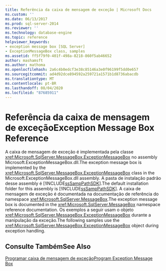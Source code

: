 ```yaml
---
title: Referência da caixa de mensagem de exceção | Microsoft Docs
ms.custom: ''
ms.date: 06/13/2017
ms.prod: sql-server-2014
ms.reviewer: ''
ms.technology: database-engine
ms.topic: reference
helpviewer_keywords:
- exception message box [SQL Server]
- ExceptionMessageBox class, samples
ms.assetid: ff5f79f0-401f-498a-8218-860f5ab46652
author: mashamsft
ms.author: mathoma
ms.openlocfilehash: 2a6c4b0edcf3e38c85146a3e0f96199f5dd0e657
ms.sourcegitcommit: ad4d92dce894592a259721a1571b1d8736abacdb
ms.translationtype: MT
ms.contentlocale: pt-BR
ms.lasthandoff: 08/04/2020
ms.locfileid: "87685911"
---
```

# <a name="exception-message-box-reference"></a><span data-ttu-id="8128b-102">Referência da caixa de mensagem de exceção</span><span class="sxs-lookup"><span data-stu-id="8128b-102">Exception Message Box Reference</span></span>
  <span data-ttu-id="8128b-103">A caixa de mensagem de exceção é implementada pela classe <xref:Microsoft.SqlServer.MessageBox.ExceptionMessageBox> no assembly Microsoft.ExceptionMessageBox.dll.</span><span class="sxs-lookup"><span data-stu-id="8128b-103">The exception message box is implemented by the <xref:Microsoft.SqlServer.MessageBox.ExceptionMessageBox> class in the Microsoft.ExceptionMessageBox.dll assembly.</span></span> <span data-ttu-id="8128b-104">A pasta de instalação padrão desse assembly é [!INCLUDE[ssSampPathSDK](../../includes/sssamppathsdk-md.md)].</span><span class="sxs-lookup"><span data-stu-id="8128b-104">The default installation folder for this assembly is [!INCLUDE[ssSampPathSDK](../../includes/sssamppathsdk-md.md)].</span></span> <span data-ttu-id="8128b-105">A caixa de mensagem de exceção é documentada na documentação de referência do namespace <xref:Microsoft.SqlServer.MessageBox>.</span><span class="sxs-lookup"><span data-stu-id="8128b-105">The exception message box is documented in the <xref:Microsoft.SqlServer.MessageBox> namespace reference documentation.</span></span> <span data-ttu-id="8128b-106">Os exemplos a seguir usam o objeto <xref:Microsoft.SqlServer.MessageBox.ExceptionMessageBox> durante a manipulação da exceção.</span><span class="sxs-lookup"><span data-stu-id="8128b-106">The following samples use the <xref:Microsoft.SqlServer.MessageBox.ExceptionMessageBox> object during exception handling.</span></span>  
  
## <a name="see-also"></a><span data-ttu-id="8128b-107">Consulte Também</span><span class="sxs-lookup"><span data-stu-id="8128b-107">See Also</span></span>  
 [<span data-ttu-id="8128b-108">Programar caixa de mensagem de exceção</span><span class="sxs-lookup"><span data-stu-id="8128b-108">Program Exception Message Box</span></span>](../../../2014/database-engine/dev-guide/program-exception-message-box.md)  
  
  
